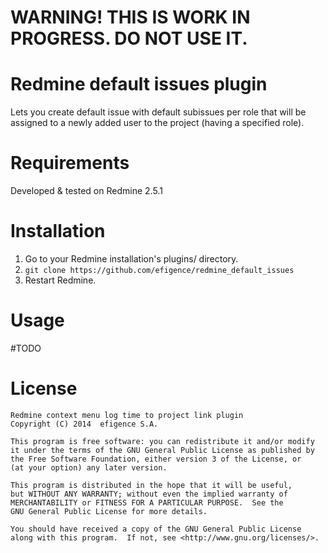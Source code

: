 # WARNING! THIS IS WORK IN PROGRESS. DO NOT USE IT.

# Redmine default issues plugin

Lets you create default issue with default subissues per role that will be assigned to a newly added user to the project (having a specified role).

# Requirements

Developed & tested on Redmine 2.5.1

# Installation

1. Go to your Redmine installation's plugins/ directory.
2. `git clone https://github.com/efigence/redmine_default_issues`
3. Restart Redmine.

# Usage

#TODO

# License

    Redmine context menu log time to project link plugin
    Copyright (C) 2014  efigence S.A.

    This program is free software: you can redistribute it and/or modify
    it under the terms of the GNU General Public License as published by
    the Free Software Foundation, either version 3 of the License, or
    (at your option) any later version.

    This program is distributed in the hope that it will be useful,
    but WITHOUT ANY WARRANTY; without even the implied warranty of
    MERCHANTABILITY or FITNESS FOR A PARTICULAR PURPOSE.  See the
    GNU General Public License for more details.

    You should have received a copy of the GNU General Public License
    along with this program.  If not, see <http://www.gnu.org/licenses/>.
